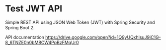 # Test JWT API

Simple REST API using JSON Web Token (JWT) with Spring Security and Spring Boot 2.

API documentation https://drive.google.com/open?id=1Q9yUQxhlsuJ9iC1G-8_6TNZE0n0bM8CW4PpBzFMqUr0



 
